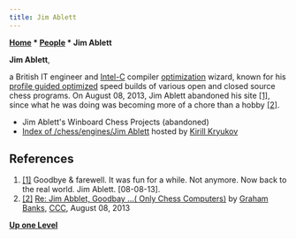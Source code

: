 ```yaml
---
title: Jim Ablett
---
```

**[Home](Home "Home") \* [People](People "People") \* Jim Ablett**


**Jim Ablett**,  

a British IT engineer and [Intel-C](https://en.wikipedia.org/wiki/Intel_C%2B%2B_Compiler) compiler [optimization](Optimization "Optimization") wizard, known for his [profile guided optimized](https://en.wikipedia.org/wiki/Profile-guided_optimization) speed builds of various open and closed source chess programs. On August 08, 2013, Jim Ablett abandoned his site <a id="cite-note-1" href="#cite-ref-1">[1]</a>, since what he was doing was becoming more of a chore than a hobby <a id="cite-note-2" href="#cite-ref-2">[2]</a>.






* Jim Ablett's Winboard Chess Projects (abandoned)
* [Index of /chess/engines/Jim Ablett](http://kirr.homeunix.org/chess/engines/Jim%20Ablett/) hosted by [Kirill Kryukov](Kirill_Kryukov "Kirill Kryukov")


## References


1. <a id="cite-ref-1" href="#cite-note-1">[1]</a> Goodbye & farewell. It was fun for a while. Not anymore. Now back to the real world. Jim Ablett. [08-08-13].
2. <a id="cite-ref-2" href="#cite-note-2">[2]</a> [Re: Jim Abblet, Goodbay ...( Only Chess Computers)](http://www.talkchess.com/forum/viewtopic.php?t=48884&start=6) by [Graham Banks](Graham_Banks "Graham Banks"), [CCC](CCC "CCC"), August 08, 2013

**[Up one Level](People "People")**







 
